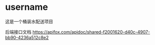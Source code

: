 # username
这是一个桶装水配送项目

后端接口文档
https://apifox.com/apidoc/shared-f2001620-d40c-4907-bb90-4236a512c8e2
